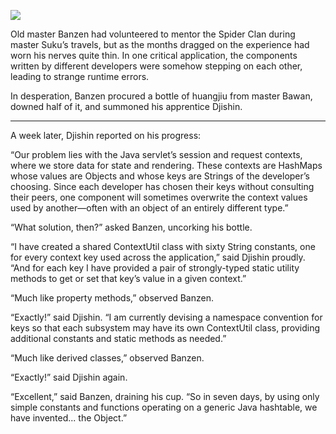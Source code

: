 ![](/pages/case-167/banzen.jpg)

Old master Banzen had volunteered to mentor the Spider Clan during master Suku’s travels, but as the months dragged on
the experience had worn his nerves quite thin.  In one critical
application, the components written by different developers were
somehow stepping on each other, leading to strange runtime errors.

In desperation, Banzen procured a bottle of huangjiu
from master Bawan,
downed half of it, and summoned his apprentice Djishin.

----------

A week later, Djishin reported on his progress:

“Our problem lies with the Java servlet’s session and
request contexts, where we store data for state and
rendering.  These contexts are HashMaps whose values are
Objects and whose keys are Strings of the developer’s
choosing.  Since each developer has chosen their keys
without consulting their peers, one component will sometimes
overwrite the context values used by another—often with
an object of an entirely different type.”

“What solution, then?” asked Banzen, uncorking his bottle.

“I have created a shared ContextUtil class with sixty String
constants, one for every context key used across the
application,” said Djishin proudly.  “And for each key I
have provided a pair of strongly-typed static utility methods
to get or set that key’s value in a given context.”

“Much like property methods,” observed Banzen.

“Exactly!” said Djishin.  “I am currently devising a
namespace convention for keys so that each subsystem may
have its own ContextUtil class, providing additional
constants and static methods as needed.”

“Much like derived classes,” observed Banzen.

“Exactly!” said Djishin again.

“Excellent,” said Banzen, draining his cup.  “So in seven
days, by using only simple constants and functions operating
on a generic Java hashtable, we have invented... the Object.”

